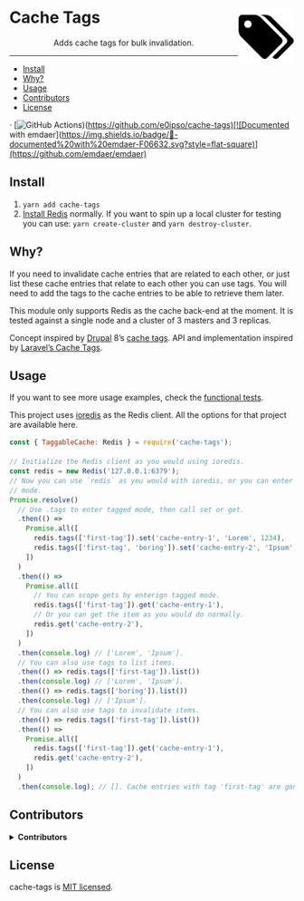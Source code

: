 <!--
  This file was generated by emdaer

  Its template can be found at .emdaer/README.emdaer.md
-->

<!--
  emdaerHash:4b84e295c8456ceab5c6f727a209a330
-->

<h1 id="cache-tags-img-src-logo-svg-alt-cache-tags-logo-title-cache-tags-logo-width-100-align-right-">Cache Tags <img src="./logo.svg" alt="Cache Tags logo" title="Cache Tags logo" width="100" align="right"></h1>
<p></p><p align="center">
Adds cache tags for bulk invalidation.
</p><p></p>
<hr>

<!-- toc -->
<ul>
<li><a href="#install">Install</a></li>
<li><a href="#why">Why?</a></li>
<li><a href="#usage">Usage</a></li>
<li><a href="#contributors">Contributors</a></li>
<li><a href="#license">License</a></li>
</ul>
<!-- tocstop -->
<p>·
[<img src="https://github.com/e0ipso/cache-tags/actions/workflows/test.yml/badge.svg?branch=master" alt="GitHub Actions">)(<a href="https://github.com/e0ipso/cache-tags)[![Documented">https://github.com/e0ipso/cache-tags)[![Documented</a> with emdaer](<a href="https://img.shields.io/badge/📓-documented%20with%20emdaer-F06632.svg?style=flat-square)](https://github.com/emdaer/emdaer)">https://img.shields.io/badge/📓-documented%20with%20emdaer-F06632.svg?style=flat-square)](https://github.com/emdaer/emdaer)</a></p>
<h2 id="install">Install</h2>
<ol>
<li><code>yarn add cache-tags</code></li>
<li><a href="https://redis.io/download">Install Redis</a> normally. If you want to spin up
a local cluster for testing you can use: <code>yarn create-cluster</code> and
<code>yarn destroy-cluster</code>.</li>
</ol>
<h2 id="why-">Why?</h2>
<p>If you need to invalidate cache entries that are related to each other, or just
list these cache entries that relate to each other you can use tags. You will
need to add the tags to the cache entries to be able to retrieve them later.</p>
<p>This module only supports Redis as the cache back-end at the moment. It is
tested against a single node and a cluster of 3 masters and 3 replicas.</p>
<p>Concept inspired by <a href="https://www.drupal.org/">Drupal</a> 8’s
<a href="https://www.drupal.org/docs/8/api/cache-api/cache-tags">cache tags</a>. API and
implementation inspired by
<a href="https://laravel.com/docs/5.6/cache#cache-tags">Laravel’s Cache Tags</a>.</p>
<h2 id="usage">Usage</h2>
<p>If you want to see more usage examples, check the
<a href="./__tests__/functional.js">functional tests</a>.</p>
<p>This project uses <a href="https://www.npmjs.com/package/ioredis">ioredis</a> as the Redis
client. All the options for that project are available here.</p>

```js
const { TaggableCache: Redis } = require('cache-tags');

// Initialize the Redis client as you would using ioredis.
const redis = new Redis('127.0.0.1:6379');
// Now you can use `redis` as you would with ioredis, or you can enter tagged
// mode.
Promise.resolve()
  // Use .tags to enter tagged mode, then call set or get.
  .then(() =>
    Promise.all([
      redis.tags(['first-tag']).set('cache-entry-1', 'Lorem', 1234),
      redis.tags(['first-tag', 'boring']).set('cache-entry-2', 'Ipsum', 2324),
    ])
  )
  .then(() =>
    Promise.all([
      // You can scope gets by enterign tagged mode.
      redis.tags(['first-tag']).get('cache-entry-1'),
      // Or you can get the item as you would do normally.
      redis.get('cache-entry-2'),
    ])
  )
  .then(console.log) // ['Lorem', 'Ipsum'].
  // You can also use tags to list items.
  .then(() => redis.tags(['first-tag']).list())
  .then(console.log) // ['Lorem', 'Ipsum'].
  .then(() => redis.tags(['boring']).list())
  .then(console.log) // ['Ipsum'].
  // You can also use tags to invalidate items.
  .then(() => redis.tags(['first-tag']).list())
  .then(() =>
    Promise.all([
      redis.tags(['first-tag']).get('cache-entry-1'),
      redis.get('cache-entry-2'),
    ])
  )
  .then(console.log); // []. Cache entries with tag 'first-tag' are gone.
```
<h2 id="contributors">Contributors</h2>
<details>
<summary><strong>Contributors</strong></summary><br>
<a title="Engineer and programmer focused on online applications." href="https://github.com/e0ipso">
  <img align="left" src="https://avatars0.githubusercontent.com/u/1140906?s=24">
</a>
<strong>Mateu Aguiló Bosch</strong>
<br><br>
<a title="Software architect with an interest in distributed systems and elegant solutions." href="https://github.com/elliotttf">
  <img align="left" src="https://avatars0.githubusercontent.com/u/447151?s=24">
</a>
<strong>Elliott Foster</strong>
<br><br>
</details>

<h2 id="license">License</h2>
<p>cache-tags is <a href="./LICENSE">MIT licensed</a>.</p>
